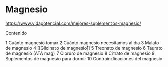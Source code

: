 # Magnesio

https://www.vidapotencial.com/mejores-suplementos-magnesio/

Contenido

1 Cuánto magnesio tomar
2 Cuánto magnesio necesitamos al día
3 Malato de magnesio
4 [[Glicinato de magnesio]]
5 Treonato de magnesio
6 Taurato de magnesio (ATA mag)
7 Cloruro de magnesio
8 Citrato de magnesio
9 Suplementos de magnesio para dormir
10 Contraindicaciones del magnesio
